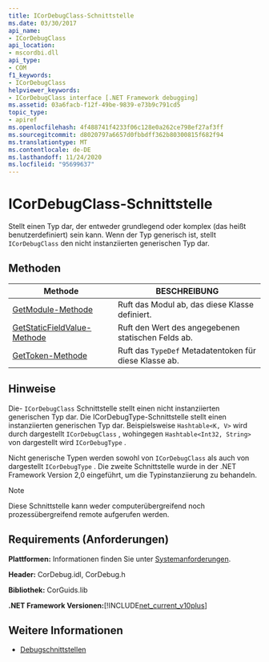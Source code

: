 ```yaml
---
title: ICorDebugClass-Schnittstelle
ms.date: 03/30/2017
api_name:
- ICorDebugClass
api_location:
- mscordbi.dll
api_type:
- COM
f1_keywords:
- ICorDebugClass
helpviewer_keywords:
- ICorDebugClass interface [.NET Framework debugging]
ms.assetid: 03a6facb-f12f-49be-9839-e73b9c791cd5
topic_type:
- apiref
ms.openlocfilehash: 4f488741f4233f06c128e0a262ce798ef27af3ff
ms.sourcegitcommit: d8020797a6657d0fbbdff362b80300815f682f94
ms.translationtype: MT
ms.contentlocale: de-DE
ms.lasthandoff: 11/24/2020
ms.locfileid: "95699637"
---
```

# <a name="icordebugclass-interface"></a>ICorDebugClass-Schnittstelle

Stellt einen Typ dar, der entweder grundlegend oder komplex (das heißt benutzerdefiniert) sein kann. Wenn der Typ generisch ist, stellt `ICorDebugClass` den nicht instanziierten generischen Typ dar.  
  
## <a name="methods"></a>Methoden  
  
|Methode|BESCHREIBUNG|  
|------------|-----------------|  
|[GetModule-Methode](icordebugclass-getmodule-method.md)|Ruft das Modul ab, das diese Klasse definiert.|  
|[GetStaticFieldValue-Methode](icordebugclass-getstaticfieldvalue-method.md)|Ruft den Wert des angegebenen statischen Felds ab.|  
|[GetToken-Methode](icordebugclass-gettoken-method.md)|Ruft das `TypeDef` Metadatentoken für diese Klasse ab.|  
  
## <a name="remarks"></a>Hinweise  

 Die- `ICorDebugClass` Schnittstelle stellt einen nicht instanziierten generischen Typ dar. Die ICorDebugType-Schnittstelle stellt einen instanziierten generischen Typ dar. Beispielsweise `Hashtable<K, V>` wird durch dargestellt `ICorDebugClass` , wohingegen `Hashtable<Int32, String>` von dargestellt wird `ICorDebugType` .  
  
 Nicht generische Typen werden sowohl von `ICorDebugClass` als auch von dargestellt `ICorDebugType` . Die zweite Schnittstelle wurde in der .NET Framework Version 2,0 eingeführt, um die Typinstanziierung zu behandeln.  
  
> [!NOTE]
> Diese Schnittstelle kann weder computerübergreifend noch prozessübergreifend remote aufgerufen werden.  
  
## <a name="requirements"></a>Requirements (Anforderungen)  

 **Plattformen:** Informationen finden Sie unter [Systemanforderungen](../../get-started/system-requirements.md).  
  
 **Header:** CorDebug.idl, CorDebug.h  
  
 **Bibliothek:** CorGuids.lib  
  
 **.NET Framework Versionen:**[!INCLUDE[net_current_v10plus](../../../../includes/net-current-v10plus-md.md)]  
  
## <a name="see-also"></a>Weitere Informationen

- [Debugschnittstellen](debugging-interfaces.md)
